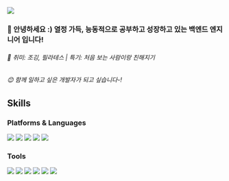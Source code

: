 <img src="https://img.shields.io/badge/jjae0510@gmail.com-EA4335?style=flat-square&logo=Gmail&logoColor=white"/>

### 👋 안녕하세요 :) 열정 가득, 능동적으로 공부하고 성장하고 있는 백엔드 엔지니어 입니다!

###### 👯 취미: 조깅, 필라테스 | 특기: 처음 보는 사람이랑 친해지기
###### 😊 함께 일하고 싶은 개발자가 되고 싶습니다-!



## Skills

### Platforms & Languages

<img src="https://img.shields.io/badge/Python-3776AB?style=flat-square&logo=Python&logoColor=white"/> <img src="https://img.shields.io/badge/JavaScript-F7DF1E?style=flat-square&logo=JavaScript&logoColor=black"/> <img src="https://img.shields.io/badge/Android-3DDC84?style=flat-square&logo=Android&logoColor=white"/> <img src="https://img.shields.io/badge/Kotlin-7F52FF?style=flat-square&logo=Kotlin&logoColor=white"/> <img src="https://img.shields.io/badge/Flutter-02569B?style=flat-square&logo=Flutter&logoColor=white"/> 

### Tools
<img src="https://img.shields.io/badge/PyCharm-000000?style=flat-square&logo=PyCharm&logoColor=white"/> <img src="https://img.shields.io/badge/Amazon EC2-FF9900?style=flat-square&logo=Amazon EC2&logoColor=white"/> <img src="https://img.shields.io/badge/Amazon RDS-527FFF?style=flat-square&logo=Amazon RDS&logoColor=white"/> <img src="https://img.shields.io/badge/MariaDB-003545?style=flat-square&logo=MariaDB&logoColor=white"/> <img src="https://img.shields.io/badge/Android Studio-3DDC84?style=flat-square&logo=Android Studio&logoColor=white"/> <img src="https://img.shields.io/badge/Git-F05032?style=flat-square&logo=Git&logoColor=white"/> 
